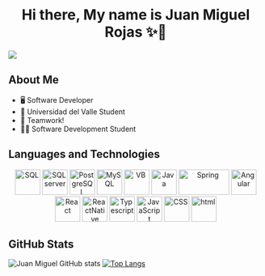 <div align="center">
<h1 align= "center">Hi there, My name is Juan Miguel Rojas  ✨👋</h1>
</div>
<img src="https://i.imgur.com/pgTq01N.png">

## About Me
- 🖥️ Software Developer
- 📖 Universidad del Valle Student
- 🤝 Teamwork!
- ​👨‍🏫​ Software Development Student

## Languages and Technologies
<p align="center">
  <img src="https://www.tec-innova.mx/wp-content/uploads/2021/12/Imagen1.png" alt="SQL" width="50" height="50" />
  <img src="https://cdn-icons-png.freepik.com/512/5968/5968409.png" alt="SQLserver" width="50" height="50" />
  <img src="https://cdn.worldvectorlogo.com/logos/postgresql.svg" alt="PostgreSQL" width="50" height="50" />
  <img src="https://www.freepnglogos.com/uploads/logo-mysql-png/logo-mysql-mysql-logo-png-images-are-download-crazypng-21.png" alt="MySQL" width="50" height="50" />
  <img src="https://upload.wikimedia.org/wikipedia/commons/thumb/4/40/VB.NET_Logo.svg/1200px-VB.NET_Logo.svg.png" alt="VB" width="50" height="50" />
  <img src="https://cdn-icons-png.flaticon.com/512/226/226777.png" alt="Java" width="50" height="50" />
  <img src="https://niixer.com/wp-content/uploads/2020/11/spring-boot.png" alt="Spring" width="100" height="50" /> 
  <img src="https://static-00.iconduck.com/assets.00/angular-icon-1931x2048-bef1f3lm.png" alt="Angular" width="50" height="50" />
  <img src="https://static-00.iconduck.com/assets.00/react-original-wordmark-icon-840x1024-vhmauxp6.png" alt="React" width="50" height="50" />
  <img src="https://cdnlogo.com/logos/r/18/react-native.svg" alt="ReactNative" width="50" height="50" />
  <img src="https://static-00.iconduck.com/assets.00/typescript-plain-icon-256x256-ypojgpyj.png" alt="Typescript" width="50" height="50" />
  <img src="https://cdn.alvarofontela.com/wp-content/uploads/optimizarjscss4.png" alt="JavaScript" width="50" height="50" />
  <img src="https://upload.wikimedia.org/wikipedia/commons/thumb/6/62/CSS3_logo.svg/2048px-CSS3_logo.svg.png" alt="CSS" width="50" height="50" />
  <img src="https://cdn-icons-png.flaticon.com/512/732/732212.png" alt="html" width="50" height="50" />
</p>


## GitHub Stats
![Juan Miguel GitHub stats](https://github-readme-stats.vercel.app/api?username=juanmiguelrojas96&show_icons=true&theme=tokyonight)
[![Top Langs](https://github-readme-stats.vercel.app/api/top-langs/?username=juanmiguelrojas96&theme=tokyonight)](https://github.com/juanmiguelrojas96/github-readme-stats)
<!--
**JuanMiguelRojas96/JuanMiguelRojas96** is a ✨ _special_ ✨ repository because its `README.md` (this file) appears on your GitHub profile.

Here are some ideas to get you started:

- 🔭 I’m currently working on ...
- 🌱 I’m currently learning ...
- 👯 I’m looking to collaborate on ...
- 🤔 I’m looking for help with ...
- 💬 Ask me about ...
- 📫 How to reach me: ...
- 😄 Pronouns: ...
- ⚡ Fun fact: ...
-->
